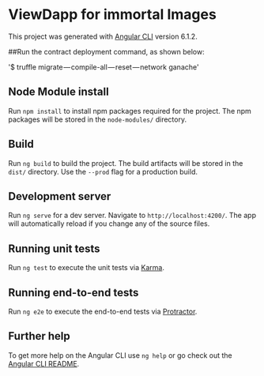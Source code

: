 # ViewDapp for immortal Images

This project was generated with [Angular CLI](https://github.com/angular/angular-cli) version 6.1.2.

##Run the contract deployment command, as shown below:

'$ truffle migrate — compile-all — reset — network ganache'

## Node Module install

Run `npm install` to install npm packages required for the project. The npm packages will be stored in the `node-modules/` directory.

## Build

Run `ng build` to build the project. The build artifacts will be stored in the `dist/` directory. Use the `--prod` flag for a production build.

## Development server

Run `ng serve` for a dev server. Navigate to `http://localhost:4200/`. The app will automatically reload if you change any of the source files.


## Running unit tests

Run `ng test` to execute the unit tests via [Karma](https://karma-runner.github.io).

## Running end-to-end tests

Run `ng e2e` to execute the end-to-end tests via [Protractor](http://www.protractortest.org/).

## Further help

To get more help on the Angular CLI use `ng help` or go check out the [Angular CLI README](https://github.com/angular/angular-cli/blob/master/README.md).
